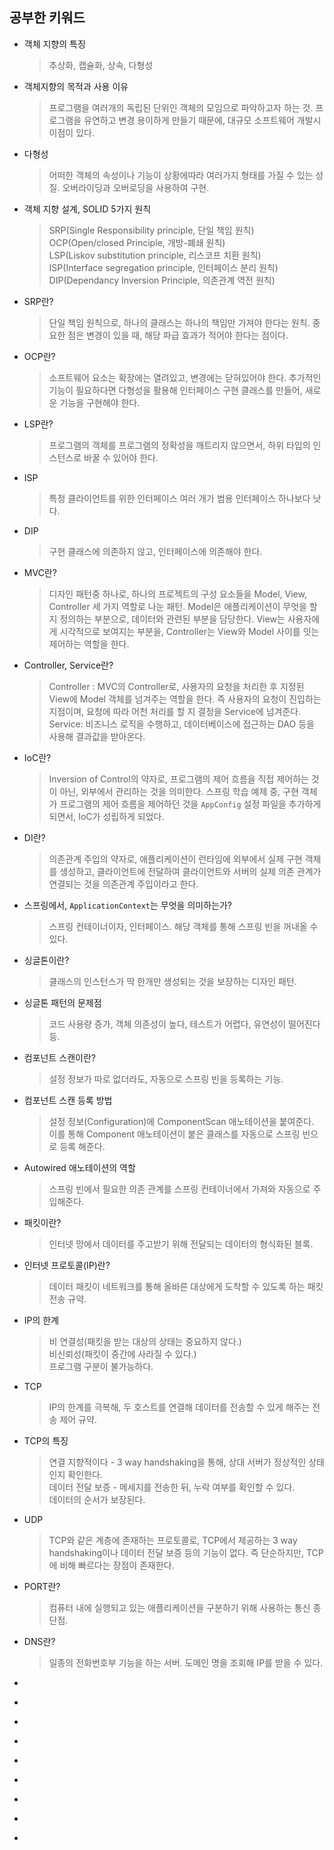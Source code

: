 ## 공부한 키워드

* 객체 지향의 특징
  > 추상화, 캡슐화, 상속, 다형성

* 객체지향의 목적과 사용 이유
  > 프로그램을 여러개의 독립된 단위인 객체의 모임으로 파악하고자 하는 것. 프로그램을 유연하고 변경 용이하게 만들기 때문에, 대규모 소프트웨어 개발시 이점이 있다.

* 다형성
  > 어떠한 객체의 속성이나 기능이 상황에따라 여러가지 형태를 가질 수 있는 성질. 오버라이딩과 오버로딩을 사용하여 구현.

* 객체 지향 설계, SOLID 5가지 원칙
  > SRP(Single Responsibility principle, 단일 책임 원칙)\
  OCP(Open/closed Principle, 개방-폐쇄 원칙)\
  LSP(Liskov substitution principle, 리스코프 치환 원칙)\
  ISP(Interface segregation principle, 인터페이스 분리 원칙)\
  DIP(Dependancy Inversion Principle, 의존관계 역전 원칙)

* SRP란?
  > 단일 책임 원칙으로, 하나의 클래스는 하나의 책임만 가져야 한다는 원칙. 중요한 점은 변경이 있을 때, 해당 파급 효과가 적어야 한다는 점이다.

* OCP란?
  > 소프트웨어 요소는 확장에는 열려있고, 변경에는 닫혀있어야 한다. 추가적인 기능이 필요하다면 다형성을 활용해 인터페이스 구현 클래스를 만들어, 새로운 기능을 구현해야 한다.

* LSP란?
  > 프로그램의 객체를 프로그램의 정확성을 깨트리지 않으면서, 하위 타입의 인스턴스로 바꿀 수 있어야 한다.

* ISP
  > 특정 클라이언트를 위한 인터페이스 여러 개가 범용 인터페이스 하나보다 낫다.

* DIP
  > 구현 클래스에 의존하지 않고, 인터페이스에 의존해야 한다. 

* MVC란?
  > 디자인 패턴중 하나로, 하나의 프로젝트의 구성 요소들을 Model, View, Controller 세 가지 역할로 나눈 패턴. Model은 애플리케이션이 무엇을 할 지 정의하는 부분으로, 데이터와 관련된 부분을 담당한다. View는 사용자에게 시각적으로 보여지는 부분을, Controller는 View와 Model 사이를 잇는 제어하는 역할을 한다.

* Controller, Service란?
  > Controller : MVC의 Controller로, 사용자의 요청을 처리한 후 지정된 View에 Model 객체를 넘겨주는 역할을 한다. 즉 사용자의 요청이 진입하는 지점이며, 요청에 따라 어천 처리를 할 지 결정을 Service에 넘겨준다.\
  Service: 비즈니스 로직을 수행하고, 데이터베이스에 접근하는 DAO 등을 사용해 결과값을 받아온다. 

* IoC란?
  > Inversion of Control의 약자로, 프로그램의 제어 흐름을 직접 제어하는 것이 아닌, 외부에서 관리하는 것을 의미한다. 스프링 학습 예제 중, 구현 객체가 프로그램의 제어 흐름을 제어하던 것을 `AppConfig` 설정 파일을 추가하게 되면서, IoC가 성립하게 되었다.

* DI란?
  > 의존관계 주입의 약자로, 애플리케이션이 런타임에 외부에서 실제 구현 객체를 생성하고, 클라이언트에 전달하여 클라이언트와 서버의 실제 의존 관계가 연결되는 것을 의존관계 주입이라고 한다.

* 스프링에서, `ApplicationContext`는 무엇을 의미하는가?
  > 스프링 컨테이너이자, 인터페이스. 해당 객체를 통해 스프링 빈을 꺼내올 수 있다.

* 싱글톤이란?
  > 클래스의 인스턴스가 딱 한개만 생성되는 것을 보장하는 디자인 패턴.

* 싱글톤 패턴의 문제점
  > 코드 사용량 증가, 객체 의존성이 높다, 테스트가 어렵다, 유연성이 떨어진다 등.

* 컴포넌트 스캔이란?
  > 설정 정보가 따로 없더라도, 자동으로 스프링 빈을 등록하는 기능.

* 컴포넌트 스캔 등록 방법
  > 설정 정보(Configuration)에 ComponentScan 애노테이션을 붙여준다. 이를 통해 Component 애노테이션이 붙은 클래스를 자동으로 스프링 빈으로 등록 해준다.

* Autowired 애노테이션의 역할
  > 스프링 빈에서 필요한 의존 관계를 스프링 컨테이너에서 가져와 자동으로 주입해준다.

* 패킷이란?
  > 인터넷 망에서 데이터를 주고받기 위해 전달되는 데이터의 형식화된 블록.

* 인터넷 프로토콜(IP)란?
  > 데이터 패킷이 네트워크를 통해 올바른 대상에게 도착할 수 있도록 하는 패킷 전송 규약.

* IP의 한계
  > 비 연결성(패킷을 받는 대상의 상태는 중요하지 않다.)\
  비신뢰성(패킷이 중간에 사라질 수 있다.)\
  프로그램 구분이 불가능하다.

* TCP
  > IP의 한계를 극복해, 두 호스트를 연결해 데이터를 전송할 수 있게 해주는 전송 제어 규약.

* TCP의 특징
  > 연결 지향적이다 - 3 way handshaking을 통해, 상대 서버가 정상적인 상태인지 확인한다.\
  데이터 전달 보증 - 메세지를 전송한 뒤, 누락 여부를 확인할 수 있다.\
  데이터의 순서가 보장된다.

* UDP
  > TCP와 같은 계층에 존재하는 프로토콜로, TCP에서 제공하는 3 way handshaking이나 데이터 전달 보증 등의 기능이 없다. 즉 단순하지만, TCP에 비해 빠르다는 장점이 존재한다.

* PORT란?
  > 컴퓨터 내에 실행되고 있는 애플리케이션을 구분하기 위해 사용하는 통신 종단점.

* DNS란?
  > 일종의 전화번호부 기능을 하는 서버. 도메인 명을 조회해 IP를 받을 수 있다.

* 
  > 

* 
  > 

* 
  > 

* 
  > 

* 
  > 

* 
  > 

* 
  > 

* 
  > 

* 
  > 
